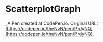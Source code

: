 # ScatterplotGraph
 _A Pen created at CodePen.io. Original URL: [https://codepen.io/theNvN/pen/PrdyNQ](https://codepen.io/theNvN/pen/PrdyNQ).

 
